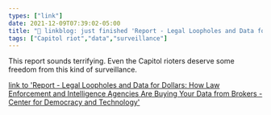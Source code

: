 ```yaml
---
types: ["link"]
date: 2021-12-09T07:39:02-05:00
title: "🔗 linkblog: just finished 'Report - Legal Loopholes and Data for Dollars: How Law Enforcement and Intelligence Agencies Are Buying Your Data from Brokers - Center for Democracy and Technology'"
tags: ["Capitol riot","data","surveillance"]
---
```

This report sounds terrifying. Even the Capitol rioters deserve some freedom from this kind of surveillance.
 
[link to 'Report - Legal Loopholes and Data for Dollars: How Law Enforcement and Intelligence Agencies Are Buying Your Data from Brokers - Center for Democracy and Technology'](https://cdt.org/insights/report-legal-loopholes-and-data-for-dollars-how-law-enforcement-and-intelligence-agencies-are-buying-your-data-from-brokers/?utm_source=rss)
